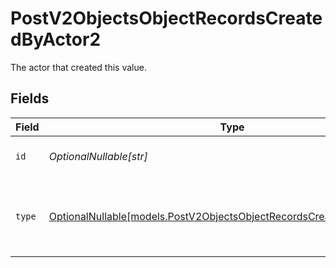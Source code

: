 # PostV2ObjectsObjectRecordsCreatedByActor2

The actor that created this value.


## Fields

| Field                                                                                                                                | Type                                                                                                                                 | Required                                                                                                                             | Description                                                                                                                          |
| ------------------------------------------------------------------------------------------------------------------------------------ | ------------------------------------------------------------------------------------------------------------------------------------ | ------------------------------------------------------------------------------------------------------------------------------------ | ------------------------------------------------------------------------------------------------------------------------------------ |
| `id`                                                                                                                                 | *OptionalNullable[str]*                                                                                                              | :heavy_minus_sign:                                                                                                                   | An ID to identify the actor.                                                                                                         |
| `type`                                                                                                                               | [OptionalNullable[models.PostV2ObjectsObjectRecordsCreatedByActorType2]](../models/postv2objectsobjectrecordscreatedbyactortype2.md) | :heavy_minus_sign:                                                                                                                   | The type of actor. [Read more information on actor types here](/docs/actors).                                                        |